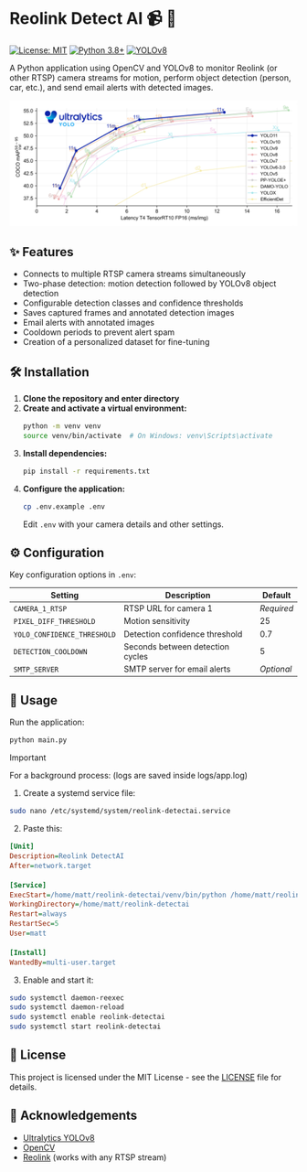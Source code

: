 # Reolink Detect AI 📹 🤖

[![License: MIT](https://img.shields.io/badge/License-MIT-yellow.svg)](https://opensource.org/licenses/MIT)
[![Python 3.8+](https://img.shields.io/badge/python-3.8+-blue.svg)](https://www.python.org/downloads/)
[![YOLOv8](https://img.shields.io/badge/YOLO-v8-darkgreen.svg)](https://github.com/ultralytics/ultralytics)

A Python application using OpenCV and YOLOv8 to monitor Reolink (or other RTSP) camera streams for motion, perform object detection (person, car, etc.), and send email alerts with detected images.

<p align="center">
  <img src="https://github.com/ultralytics/assets/raw/main/yolov8/yolo-comparison-plots.png" alt="YOLOv8 Performance" width="600">
</p>

## ✨ Features

* Connects to multiple RTSP camera streams simultaneously
* Two-phase detection: motion detection followed by YOLOv8 object detection
* Configurable detection classes and confidence thresholds
* Saves captured frames and annotated detection images
* Email alerts with annotated images
* Cooldown periods to prevent alert spam
* Creation of a personalized dataset for fine-tuning

## 🛠️ Installation

1. **Clone the repository and enter directory**
2. **Create and activate a virtual environment:**
   ```bash
   python -m venv venv
   source venv/bin/activate  # On Windows: venv\Scripts\activate
   ```
3. **Install dependencies:**
   ```bash
   pip install -r requirements.txt
   ```
4. **Configure the application:**
   ```bash
   cp .env.example .env
   ```
   Edit `.env` with your camera details and other settings.

## ⚙️ Configuration

Key configuration options in `.env`:

| Setting | Description | Default |
|---------|-------------|---------|
| `CAMERA_1_RTSP` | RTSP URL for camera 1 | *Required* |
| `PIXEL_DIFF_THRESHOLD` | Motion sensitivity | 25 |
| `YOLO_CONFIDENCE_THRESHOLD` | Detection confidence threshold | 0.7 |
| `DETECTION_COOLDOWN` | Seconds between detection cycles | 5 |
| `SMTP_SERVER` | SMTP server for email alerts | *Optional* |

## 🚀 Usage

Run the application:
```bash
python main.py
```
> [!IMPORTANT] 
> For a background process: (logs are saved inside logs/app.log)
1) Create a systemd service file:  
```bash
sudo nano /etc/systemd/system/reolink-detectai.service
```
2) Paste this:  
```ini
[Unit]
Description=Reolink DetectAI
After=network.target

[Service]
ExecStart=/home/matt/reolink-detectai/venv/bin/python /home/matt/reolink-detectai/main.py
WorkingDirectory=/home/matt/reolink-detectai
Restart=always
RestartSec=5
User=matt

[Install]
WantedBy=multi-user.target
```
3) Enable and start it:  
```bash
sudo systemctl daemon-reexec
sudo systemctl daemon-reload
sudo systemctl enable reolink-detectai
sudo systemctl start reolink-detectai
```

## 📜 License

This project is licensed under the MIT License - see the [LICENSE](LICENSE) file for details.

## 🙏 Acknowledgements

- [Ultralytics YOLOv8](https://github.com/ultralytics/ultralytics)
- [OpenCV](https://opencv.org/)
- [Reolink](https://reolink.com/) (works with any RTSP stream)
